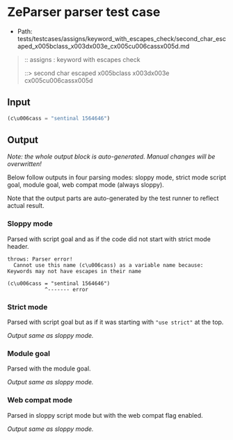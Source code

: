 # ZeParser parser test case

- Path: tests/testcases/assigns/keyword_with_escapes_check/second_char_escaped_x005bclass_x003dx003e_cx005cu006cassx005d.md

> :: assigns : keyword with escapes check
>
> ::> second char escaped x005bclass x003dx003e cx005cu006cassx005d

## Input

`````js
(c\u006cass = "sentinal 1564646")
`````

## Output

_Note: the whole output block is auto-generated. Manual changes will be overwritten!_

Below follow outputs in four parsing modes: sloppy mode, strict mode script goal, module goal, web compat mode (always sloppy).

Note that the output parts are auto-generated by the test runner to reflect actual result.

### Sloppy mode

Parsed with script goal and as if the code did not start with strict mode header.

`````
throws: Parser error!
  Cannot use this name (c\u006cass) as a variable name because: Keywords may not have escapes in their name

(c\u006cass = "sentinal 1564646")
            ^------- error
`````

### Strict mode

Parsed with script goal but as if it was starting with `"use strict"` at the top.

_Output same as sloppy mode._

### Module goal

Parsed with the module goal.

_Output same as sloppy mode._

### Web compat mode

Parsed in sloppy script mode but with the web compat flag enabled.

_Output same as sloppy mode._
